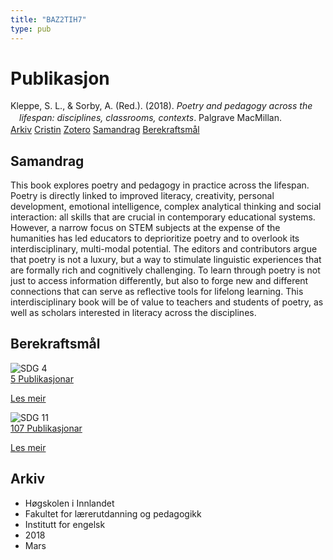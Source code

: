 ```yaml
---
title: "BAZ2TIH7"
type: pub
---
```

<h1>Publikasjon</h1>
<article id="csl-bib-container-BAZ2TIH7" class="csl-bib-container">
  <div class="csl-bib-body" style="line-height: 1.35; padding-left: 1em; text-indent:-1em;">
  <div class="csl-entry">Kleppe, S. L., &amp; Sorby, A. (Red.). (2018). <i>Poetry and pedagogy across the lifespan: disciplines, classrooms, contexts</i>. Palgrave MacMillan.</div>
</div>
  <div class="csl-bib-buttons">
    <a href="#taxonomy-article-BAZ2TIH7" class="csl-bib-button">Arkiv</a>
    <a href="https://app.cristin.no/results/show.jsf?id=1571061" alt="Cristin URL" class="csl-bib-button">Cristin</a>
    <a href="http://zotero.org/groups/5402882/items/BAZ2TIH7" alt="Zotero URL" class="csl-bib-button">Zotero</a>
    <a href="#abstract-article-BAZ2TIH7" class="csl-bib-button">Samandrag</a>
    <a href="#sdg-article-BAZ2TIH7" class="csl-bib-button">Berekraftsmål</a>
  </div>
  <div id="csl-bib-meta-container-BAZ2TIH7"></div>
</article>
<div id="csl-bib-meta-BAZ2TIH7" class="csl-bib-meta">
  <article id="abstract-article-BAZ2TIH7" class="abstract-article">
    <h1>Samandrag</h1>
    This book explores poetry and pedagogy in practice across the lifespan. Poetry is directly linked to improved literacy, creativity, personal development, emotional intelligence, complex analytical thinking and social interaction: all skills that are crucial in contemporary educational systems. However, a narrow focus on STEM subjects at the expense of the humanities has led educators to deprioritize poetry and to overlook its interdisciplinary, multi-modal potential. The editors and contributors argue that poetry is not a luxury, but a way to stimulate linguistic experiences that are formally rich and cognitively challenging. To learn through poetry is not just to access information differently, but also to forge new and different connections that can serve as reflective tools for lifelong learning. This interdisciplinary book will be of value to teachers and students of poetry, as well as scholars interested in literacy across the disciplines.
  </article>
  <article id="sdg-article-BAZ2TIH7" class="sdg-article">
    <h1>Berekraftsmål</h1>
    <div class="sdg-container"><div id="sdg4" class="sdg"> <img src="{{< params subfolder >}}images/sdg/sdg04_no.png" class="image" alt="SDG 4"> <div class="sdg-overlay"> <a href="{{< params subfolder >}}no/archive/?sdg=4#archive" class="sdg-publication-count"><span>5</span> Publikasjonar</a> <p><a href="NA" class="sdg-read-more">Les meir</a></p> </div> </div> <div id="sdg11" class="sdg"> <img src="{{< params subfolder >}}images/sdg/sdg11_no.png" class="image" alt="SDG 11"> <div class="sdg-overlay"> <a href="{{< params subfolder >}}no/archive/?sdg=11#archive" class="sdg-publication-count"><span>107</span> Publikasjonar</a> <p><a href="NA" class="sdg-read-more">Les meir</a></p> </div> </div></div>
  </article>
  <article id="taxonomy-article-BAZ2TIH7" class="taxonomy-article">
    <h1>Arkiv</h1>
    <ul>
      <li>Høgskolen i Innlandet</li>
      <li>Fakultet for lærerutdanning og pedagogikk</li>
      <li>Institutt for engelsk</li>
      <li>2018</li>
      <li>Mars</li>
    </ul>
  </article>
</div>

